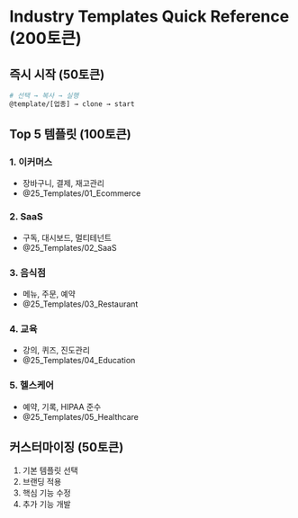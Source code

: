 # Industry Templates Quick Reference (200토큰)

## 즉시 시작 (50토큰)
```bash
# 선택 → 복사 → 실행
@template/[업종] → clone → start
```

## Top 5 템플릿 (100토큰)
### 1. 이커머스
- 장바구니, 결제, 재고관리
- @25_Templates/01_Ecommerce

### 2. SaaS
- 구독, 대시보드, 멀티테넌트
- @25_Templates/02_SaaS

### 3. 음식점
- 메뉴, 주문, 예약
- @25_Templates/03_Restaurant

### 4. 교육
- 강의, 퀴즈, 진도관리
- @25_Templates/04_Education

### 5. 헬스케어
- 예약, 기록, HIPAA 준수
- @25_Templates/05_Healthcare

## 커스터마이징 (50토큰)
1. 기본 템플릿 선택
2. 브랜딩 적용
3. 핵심 기능 수정
4. 추가 기능 개발
